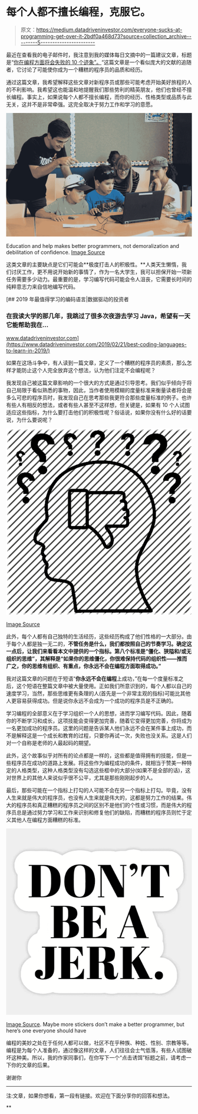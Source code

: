 # 每个人都不擅长编程，克服它。

> 原文：<https://medium.datadriveninvestor.com/everyone-sucks-at-programming-get-over-it-2bdf0a468d73?source=collection_archive---------5----------------------->

最近在查看我的电子邮件时，我注意到我的媒体每日文摘中的一篇建议文章，标题是“[你在编程方面将会失败的 10 个迹象”。](https://blog.usejournal.com/10-signs-you-will-suck-at-programming-5497a6a52c5c)“这篇文章是一个看似庞大的文献的追随者，它讨论了可能使你成为一个糟糕的程序员的品质和经历。

通过这篇文章，我希望解释这些文章对新程序员或那些可能考虑开始美好旅程的人的不利影响。我希望这也能温和地提醒我们那些势利的精英朋友，他们也曾经不擅长编程。事实上，如果说每个人都不擅长编程，而你的经历、性格类型或品质与此无关，这并不是非常牵强。这完全取决于努力工作和学习的意愿。

![](img/fc8035d658f112135bc18d2364291cae.png)

Education and help makes better programmers, not demoralization and debilitation of confidence. [Image Source](https://icodeschool.com/wp-content/uploads/2019/02/Screen-Shot-2019-02-12-at-8.26.00-AM-1030x682.png)

这类文章的主要缺点是它们可能会**极度打击人的积极性。**人类天生懒惰，我们讨厌工作，更不用说开始新的事情了，作为一名大学生，我可以担保开始一项新任务需要多少动力。最重要的是，学习编写代码可能会令人沮丧，它需要长时间的纯粹意志力来自信地编写代码。

[](https://www.datadriveninvestor.com/2019/02/21/best-coding-languages-to-learn-in-2019/) [## 2019 年最值得学习的编码语言|数据驱动的投资者

### 在我读大学的那几年，我跳过了很多次夜游去学习 Java，希望有一天它能帮助我在…

www.datadriveninvestor.com](https://www.datadriveninvestor.com/2019/02/21/best-coding-languages-to-learn-in-2019/) 

如果在这场斗争中，有人读到一篇文章，定义了一个糟糕的程序员的素质，那么怎样才能防止这个人完全放弃这个想法，认为他们注定不会编程呢？

我发现自己被这篇文章影响的一个很大的方式是通过引导思考。我们似乎倾向于将自己局限于看似熟悉的事物，因此，当作者使用模糊的度量标准来衡量读者将会是多么可悲的程序员时，我发现自己在思考那些我更符合那些度量标准的例子。也许有些人有相反的想法，或者有些人甚至不这样想，但关键是，如果有 10 个人试图适应这些指标，为什么要打击他们的积极性呢？俗话说，如果你没有什么好的话要说，为什么要说呢？

![](img/0bad6ce27170d13cfd19b56e55242f35.png)

[Image Source](https://cdn0.iconfinder.com/data/icons/project-management-1-15/65/53-512.png)

此外，每个人都有自己独特的生活经历，这些经历构成了他们性格的一大部分。由于每个人都是独一无二的，**不管任务是什么，我们都按照自己的节奏学习。确定这一点后，让我们来看看本文中提供的一个指标。第八个标准是“僵化、狭隘和/或无组织的思维”，其解释是“如果你的思维僵化，你很难保持代码的组织性——推而广之，你的思维有组织、有重点，你永远不会在编程方面取得成功。”**

我对这篇文章的问题在于短语“**你永远不会在编程**上成功，”在每一个度量标准之后，这个短语在整篇文章中被大量使用。正如我们所意识到的，每个人都以自己的速度学习，当然，那些思维更有条理的人(首先是一个非常主观的指标)可能比其他人更容易获得成功。但是说你永远不会成为一个成功的程序员是不正确的。

学习编程的全部意义在于学习组织一个人的思想，进而学习编写代码。因此，随着你的不断学习和成长，这项技能会变得更加完善，随着它变得更加完善，你将成为一名更加成功的程序员。这里的问题是告诉某人他们永远不会在某件事上成功，而不是解释这是一个成长和教育的过程，只要你再试一次，失败也没关系。这是人们对一个自称是老师的人最起码的期望。

此外，这个故事似乎对所有的论点都是一样的，这些都是值得拥有的技能，但是一些程序员在成功的道路上发展。将这些作为编程成功的条件，就相当于赞美一种特定的人格类型，这种人格类型没有勾选这些框中的大部分(如果不是全部的话)，这对世界上的其他人来说似乎很不公平，尤其是那些刚刚起步的人。

最后，那些可能在一个指标上打勾的人可能不会在另一个指标上打勾。毕竟，没有人生来就是伟大的程序员，也没有人生来就是伟大的，这都是努力工作的结果。伟大的程序员和真正糟糕的程序员之间的区别不是他们的个性或习惯，而是伟大的程序员总是通过努力学习和工作来识别和修复他们的缺陷，而糟糕的程序员则忙于定义其他人在编程方面糟糕的标准。

![](img/39fe3cc6a622d9d5fd7aaff7c4bea5b5.png)

[Image Source](https://res.cloudinary.com/teepublic/image/private/s--YYTESsXQ--/t_Resized%20Artwork/c_fit,g_north_west,h_954,w_954/co_fffffe,e_outline:48/co_fffffe,e_outline:inner_fill:48/co_ffffff,e_outline:48/co_ffffff,e_outline:inner_fill:48/co_bbbbbb,e_outline:3:1000/c_mpad,g_center,h_1260,w_1260/b_rgb:eeeeee/c_limit,f_jpg,h_630,q_90,w_630/v1503430065/production/designs/1843730_1.jpg). Maybe more stickers don’t make a better programmer, but here’s one everyone should have

编程的美妙之处在于任何人都可以做，社区不在乎种族、种姓、性别、宗教等等。编程是为每个人准备的，通过像这样的文章，人们往往会士气低落，有些人试图破坏这种美。所以，我的作家同事们，在你写下一个“点击诱饵”标题之前，请考虑一下你的文章的后果。

谢谢你

***
注:文章，如果你想看，第一段有链接。欢迎在下面分享你的回答和想法。

**